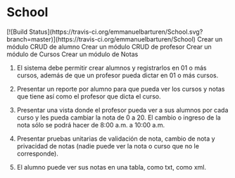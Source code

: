 <h1> School </h1>
[![Build Status](https://travis-ci.org/emmanuelbarturen/School.svg?branch=master)](https://travis-ci.org/emmanuelbarturen/School)
Crear un módulo CRUD de alumno
Crear un módulo CRUD de profesor
Crear un módulo de Cursos
Crear un módulo de Notas

1. El sistema debe permitir crear alumnos y registrarlos en 01 o más cursos, además de que un profesor pueda dictar en 01 o más cursos.

2. Presentar un reporte por alumno para que pueda ver los cursos y notas que tiene así como el profesor que dicta el curso.

3. Presentar una vista donde el profesor pueda ver a sus alumnos por cada curso y les pueda cambiar la nota de 0 a 20. El cambio o ingreso de la nota sólo se podrá hacer de 8:00 a.m. a 10:00 a.m.

4. Presentar pruebas unitarias de validación de nota, cambio de nota y privacidad de notas (nadie puede ver la nota o curso que no le corresponde).

5. El alumno puede ver sus notas en una tabla, como txt, como xml.
